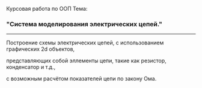 ﻿Курсовая работа по ООП 	Тема:   

### "Система моделирования электрических цепей."

---

Построение схемы электрических цепей, с использованием графических 2d объектов,

представляющих собой эллементы цепи, такие как резистор, конденсатор и т.д.,

с возможным расчётом показателей цепи по закону Ома.